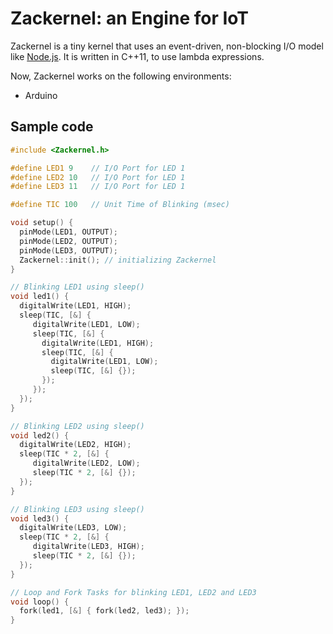 # Zackernel: an Engine for IoT

Zackernel is a tiny kernel that uses an event-driven, non-blocking I/O model like [Node.js](https://github.com/nodejs/node). It is written in C++11, to use lambda expressions.

Now, Zackernel works on the following environments:

* Arduino

## Sample code

```c++:blink_3leds.cpp
#include <Zackernel.h>

#define LED1 9    // I/O Port for LED 1
#define LED2 10   // I/O Port for LED 1
#define LED3 11   // I/O Port for LED 1

#define TIC 100   // Unit Time of Blinking (msec)

void setup() {
  pinMode(LED1, OUTPUT);
  pinMode(LED2, OUTPUT);
  pinMode(LED3, OUTPUT);
  Zackernel::init(); // initializing Zackernel
}

// Blinking LED1 using sleep()
void led1() {
  digitalWrite(LED1, HIGH);
  sleep(TIC, [&] {
     digitalWrite(LED1, LOW);
     sleep(TIC, [&] {
       digitalWrite(LED1, HIGH);
       sleep(TIC, [&] {
         digitalWrite(LED1, LOW);
         sleep(TIC, [&] {});
       });
     });
  });
}

// Blinking LED2 using sleep()
void led2() {
  digitalWrite(LED2, HIGH);
  sleep(TIC * 2, [&] {
     digitalWrite(LED2, LOW);
     sleep(TIC * 2, [&] {});
  });
}

// Blinking LED3 using sleep()
void led3() {
  digitalWrite(LED3, LOW);
  sleep(TIC * 2, [&] {
     digitalWrite(LED3, HIGH);
     sleep(TIC * 2, [&] {});
  });
}

// Loop and Fork Tasks for blinking LED1, LED2 and LED3
void loop() {
  fork(led1, [&] { fork(led2, led3); });
}
```

